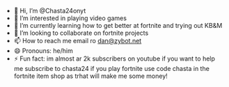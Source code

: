 - 👋 Hi, I’m @Chasta24onyt
- 👀 I’m interested in playing video games
- 🌱 I’m currently learning how to get better at fortnite and trying out KB&M
- 💞️ I’m looking to collaborate on fortnite projects
- 📫 How to reach me email ro dan@zybot.net
- 😄 Pronouns: he/him
- ⚡ Fun fact: im almost ar 2k subscribers on youtube if you want to help me subscribe to chasta24 if you play fortnite use code chasta in the fortnite item shop as trhat will make me some money!

<!---
Chasta24onyt/Chasta24onyt is a ✨ special ✨ repository because its `README.md` (this file) appears on your GitHub profile.
You can click the Preview link to take a look at your changes.
--->
